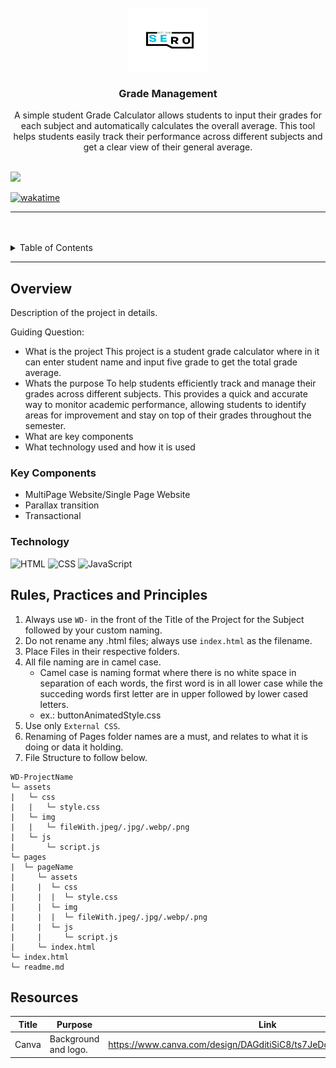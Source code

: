 <a name="readme-top">

<br/>

<br />
<div align="center">
  <a href="https://github.com/Maerona03/">
    <img src="./assets/img/SERO.png" alt="sero" width="130" height="100">
  </a>

  <h3 align="center">Grade Management</h3>
</div>

<div align="center">
  A simple student Grade Calculator allows students to input their grades for each subject and automatically calculates the overall average. This tool helps students easily track their performance across different subjects and get a clear view of their general average.
</div>

<br />


![](https://visit-counter.vercel.app/counter.png?page=Maerona03/AWD-Seatwork-1-6-SR-25)

[![wakatime](https://wakatime.com/badge/user/018f030b-8e47-42e2-9e2a-52b75c89a316/project/cb55182a-f400-43c5-a7c1-ee527655cb9f.svg)](https://wakatime.com/badge/user/018f030b-8e47-42e2-9e2a-52b75c89a316/project/cb55182a-f400-43c5-a7c1-ee527655cb9f)




---

<br />
<br />

<!-- TODO: If you want to add more layers for your readme -->
<details>
  <summary>Table of Contents</summary>
  <ol>
    <li>
      <a href="#overview">Overview</a>
      <ol>
        <li>
          <a href="#key-components">Key Components</a>
        </li>
        <li>
          <a href="#technology">Technology</a>
        </li>
      </ol>
    </li>
    <li>
      <a href="#rule,-practices-and-principles">Rules, Practices and Principles</a>
    </li>
    <li>
      <a href="#resources">Resources</a>
    </li>
  </ol>
</details>

---

## Overview

<!-- TODO: To be changed -->
<!-- The following are just sample -->
Description of the project in details.

Guiding Question:
- What is the project
     This project is a student grade calculator where in it can enter student name and input five grade to get the total grade average.
- Whats the purpose
     To help students efficiently track and manage their grades across different subjects. This  provides a quick and accurate way to monitor academic performance, allowing students to identify areas for improvement and stay on top of their grades throughout the semester.
- What are key components
- What technology used and how it is used

### Key Components
<!-- TODO: List of Key Components -->
<!-- The following are just sample -->
- MultiPage Website/Single Page Website
- Parallax transition
- Transactional

### Technology
<!-- TODO: List of Technology Used -->
![HTML](https://img.shields.io/badge/HTML-E34F26?style=for-the-badge&logo=html5&logoColor=white)
![CSS](https://img.shields.io/badge/CSS-1572B6?style=for-the-badge&logo=css3&logoColor=white)
![JavaScript](https://img.shields.io/badge/JavaScript-F7DF1E?style=for-the-badge&logo=javascript&logoColor=white)

## Rules, Practices and Principles
1. Always use `WD-` in the front of the Title of the Project for the Subject followed by your custom naming.
2. Do not rename any .html files; always use `index.html` as the filename.
3. Place Files in their respective folders.
4. All file naming are in camel case.
   - Camel case is naming format where there is no white space in separation of each words, the first word is in all lower case while the succeding words first letter are in upper followed by lower cased letters.
   - ex.: buttonAnimatedStyle.css
5. Use only `External CSS`.
6. Renaming of Pages folder names are a must, and relates to what it is doing or data it holding.
7. File Structure to follow below.

```
WD-ProjectName
└─ assets
|   └─ css
|   |   └─ style.css
|   └─ img
|   |   └─ fileWith.jpeg/.jpg/.webp/.png
|   └─ js
|       └─ script.js
└─ pages
|  └─ pageName
|     └─ assets
|     |  └─ css
|     |  |  └─ style.css
|     |  └─ img
|     |  |  └─ fileWith.jpeg/.jpg/.webp/.png
|     |  └─ js
|     |     └─ script.js
|     └─ index.html
└─ index.html
└─ readme.md
```

## Resources

<!-- TODO: Add References -->
| Title | Purpose | Link |
|-|-|-|
| Canva | Background and logo. | https://www.canva.com/design/DAGditiSiC8/ts7JeDqFsFdyZaesJX1Nqg/edit  |
